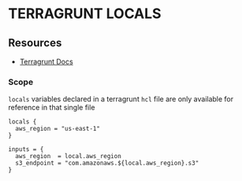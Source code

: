 # TERRAGRUNT LOCALS

## Resources

- [Terragrunt Docs](https://terragrunt.gruntwork.io/docs/features/locals/)

### Scope

`locals` variables declared in a terragrunt `hcl` file are only available
for reference in that single file

```hcl
locals {
  aws_region = "us-east-1"
}

inputs = {
  aws_region  = local.aws_region
  s3_endpoint = "com.amazonaws.${local.aws_region}.s3"
}
```
